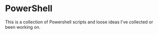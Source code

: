# PowerShell
This is a collection of Powershell scripts and loose ideas I've collected or been working on. 
